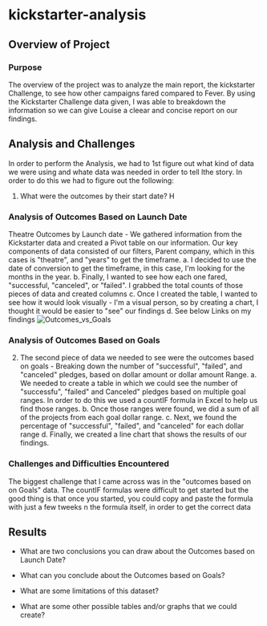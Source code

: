 # kickstarter-analysis

## Overview of Project

### Purpose
The overview of the project was to analyze the main report, the kickstarter Challenge, to see how other campaigns fared compared to Fever. By using the Kickstarter Challenge data given, I was able to breakdown the information so we can give Louise a cleear and concise report on our findings. 

## Analysis and Challenges

  In order to perform the Analysis, we had to 1st figure out what kind of data we were using and whate data was needed in order to tell lthe story. In order to do this we had to figure out the following:
 1. What were the outcomes by their start date?  H 
 
  

### Analysis of Outcomes Based on Launch Date

 Theatre Outcomes by Launch date - We gathered information from the Kickstarter data and created a Pivot table on our information. Our key components of data consisted of our filters, Parent company, which in this cases is "theatre", and "years" to get the timeframe.
    a. I decided to use the date of conversion to get the timeframe, in this case, I'm looking for the months in the year. 
    b. Finally, I wanted to see how each one fared, "successful, "canceled", or "failed".  I grabbed the total counts of those pieces of data and created columns
    c. Once I created the table, I wanted to see how it would look visually - I'm a visual person, so by creating a chart, I thought it would be easier to "see" our findings
    d. See below Links on my findings
 ![Outcomes_vs_Goals](kickstarter-analysis/Resources/Outcomes_vs_Goals.png)
 
    
 

### Analysis of Outcomes Based on Goals

2. The second piece of data we needed to see were the outcomes based on goals - Breaking down the number of "successful", "failed", and "canceled" pledges, based on dollar amount or dollar amount Range.
    a. We needed to create a table in which we could see the number of "successfu", "failed" and Canceled" pledges based on multiple goal ranges.  In order to do this we used a countIF formula in Excel to help us find those ranges.
    b. Once those ranges were found, we did a sum of all of the projects from each goal dollar range.
    c.  Next, we found the percentage of "successful", "failed", and "canceled" for each dollar range
    d. Finally, we created a line chart that shows the results of our findings.
   
    
### Challenges and Difficulties Encountered

The biggest challenge that I came across was in the "outcomes based on on Goals" data.  The countIF formulas were difficult to get started but the good thing is that once you started, you could copy and paste the formula with just a few tweeks n the formula itself, in order to get the correct data

## Results

- What are two conclusions you can draw about the Outcomes based on Launch Date?

- What can you conclude about the Outcomes based on Goals?

- What are some limitations of this dataset?

- What are some other possible tables and/or graphs that we could create?

